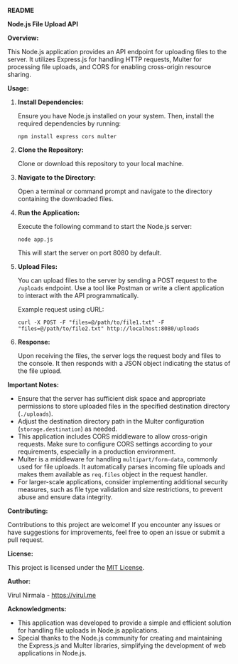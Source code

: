 **README**

**Node.js File Upload API**

**Overview:**

This Node.js application provides an API endpoint for uploading files to the server. It utilizes Express.js for handling HTTP requests, Multer for processing file uploads, and CORS for enabling cross-origin resource sharing.

**Usage:**

1. **Install Dependencies:**

   Ensure you have Node.js installed on your system. Then, install the required dependencies by running:

   ```
   npm install express cors multer
   ```

2. **Clone the Repository:**

   Clone or download this repository to your local machine.

3. **Navigate to the Directory:**

   Open a terminal or command prompt and navigate to the directory containing the downloaded files.

4. **Run the Application:**

   Execute the following command to start the Node.js server:

   ```
   node app.js
   ```

   This will start the server on port 8080 by default.

5. **Upload Files:**

   You can upload files to the server by sending a POST request to the `/uploads` endpoint. Use a tool like Postman or write a client application to interact with the API programmatically.

   Example request using cURL:

   ```
   curl -X POST -F "files=@/path/to/file1.txt" -F "files=@/path/to/file2.txt" http://localhost:8080/uploads
   ```

6. **Response:**

   Upon receiving the files, the server logs the request body and files to the console. It then responds with a JSON object indicating the status of the file upload.

**Important Notes:**

- Ensure that the server has sufficient disk space and appropriate permissions to store uploaded files in the specified destination directory (`./uploads`).
- Adjust the destination directory path in the Multer configuration (`storage.destination`) as needed.
- This application includes CORS middleware to allow cross-origin requests. Make sure to configure CORS settings according to your requirements, especially in a production environment.
- Multer is a middleware for handling `multipart/form-data`, commonly used for file uploads. It automatically parses incoming file uploads and makes them available as `req.files` object in the request handler.
- For larger-scale applications, consider implementing additional security measures, such as file type validation and size restrictions, to prevent abuse and ensure data integrity.

**Contributing:**

Contributions to this project are welcome! If you encounter any issues or have suggestions for improvements, feel free to open an issue or submit a pull request.

**License:**

This project is licensed under the [MIT License](LICENSE).

**Author:**

Virul Nirmala - https://virul.me

**Acknowledgments:**

- This application was developed to provide a simple and efficient solution for handling file uploads in Node.js applications.
- Special thanks to the Node.js community for creating and maintaining the Express.js and Multer libraries, simplifying the development of web applications in Node.js.
